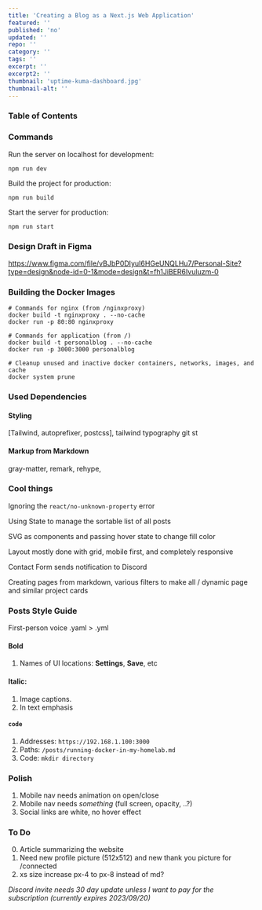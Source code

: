 ```yaml
---
title: 'Creating a Blog as a Next.js Web Application'
featured: ''
published: 'no'
updated: ''
repo: ''
category: ''
tags: ''
excerpt: ''
excerpt2: ''
thumbnail: 'uptime-kuma-dashboard.jpg'
thumbnail-alt: ''
---
```


### Table of Contents

### Commands

Run the server on localhost for development:
```
npm run dev
```

Build the project for production:
```
npm run build
```

Start the server for production:
```
npm run start
```

### Design Draft in Figma

https://www.figma.com/file/vBJbP0DIyuI6HGeUNQLHu7/Personal-Site?type=design&node-id=0-1&mode=design&t=fh1JiBER6Ivuluzm-0

### Building the Docker Images

```
# Commands for nginx (from /nginxproxy)
docker build -t nginxproxy . --no-cache
docker run -p 80:80 nginxproxy

# Commands for application (from /)
docker build -t personalblog . --no-cache
docker run -p 3000:3000 personalblog
```

```
# Cleanup unused and inactive docker containers, networks, images, and cache
docker system prune
```

### Used Dependencies

#### Styling

[Tailwind, autoprefixer, postcss], tailwind typography
git st
#### Markup from Markdown

gray-matter, remark, rehype, 

### Cool things

Ignoring the `react/no-unknown-property` error

Using State to manage the sortable list of all posts

SVG as components and passing hover state to change fill color

Layout mostly done with grid, mobile first, and completely responsive

Contact Form sends notification to Discord

Creating pages from markdown, various filters to make all / dynamic page and similar project cards

### Posts Style Guide

First-person voice
.yaml > .yml

#### Bold 

1. Names of UI locations: **Settings**, **Save**, etc

#### Italic:

1. Image captions.
2. In text emphasis

#### `code`

1. Addresses: `https://192.168.1.100:3000`
2. Paths: `/posts/running-docker-in-my-homelab.md`
3. Code: `mkdir directory`

### Polish

1. Mobile nav needs animation on open/close
2. Mobile nav needs *something* (full screen, opacity, ..?)
3. Social links are white, no hover effect

### To Do

0. Article summarizing the website
1. Need new profile picture (512x512) and new thank you picture for /connected
2. xs size increase px-4 to px-8 instead of md?

*Discord invite needs 30 day update unless I want to pay for the subscription (currently expires 2023/09/20)*
